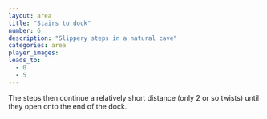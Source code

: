 ```yaml
---
layout: area
title: "Stairs to dock"
number: 6
description: "Slippery steps in a natural cave"
categories: area
player_images:
leads_to:
  - 0
  - 5
---
```


The steps then continue a relatively short distance (only 2 or so twists) until they open onto the end of the dock.
